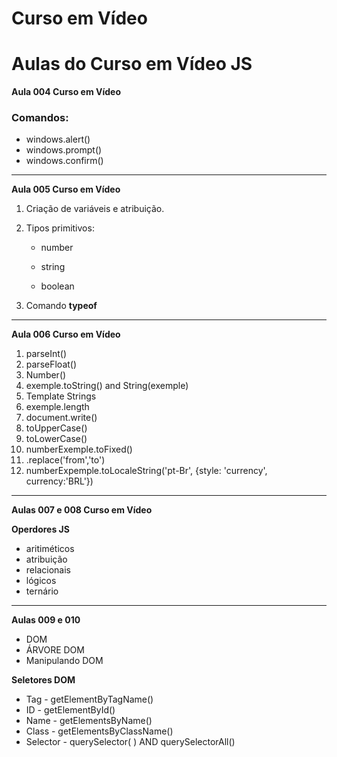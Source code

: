 # Curso em Vídeo

# **Aulas do Curso em Vídeo JS**

**Aula 004 Curso em Vídeo**

### Comandos:

- windows.alert()
- windows.prompt()
- windows.confirm()

---

**Aula 005 Curso em Vídeo**

1. Criação de variáveis e atribuição.

2. Tipos primitivos:

   -  number

   -  string

   -  boolean

3. Comando **typeof**

---

**Aula 006 Curso em Vídeo**

1. parseInt()
2. parseFloat()
3. Number()
4. exemple.toString() and String(exemple)
5. Template Strings
6. exemple.length
7. document.write()
8. toUpperCase()
9. toLowerCase()
10. numberExemple.toFixed()
11. .replace('from','to')
12. numberExpemple.toLocaleString('pt-Br', {style: 'currency', currency:'BRL'})

---

**Aulas 007 e 008 Curso em Vídeo**

**Operdores JS**

 - aritiméticos
 - atribuição
 - relacionais
 - lógicos
 - ternário

---

 **Aulas 009 e 010**

 - DOM
 - ÁRVORE DOM
 - Manipulando DOM

 **Seletores DOM**

 - Tag - getElementByTagName()
 - ID - getElementById()
 - Name - getElementsByName()
 - Class - getElementsByClassName()
 - Selector - querySelector( ) AND querySelectorAll()

